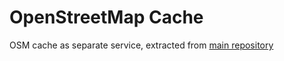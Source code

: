 # OpenStreetMap Cache

OSM cache as separate service, extracted from [main repository](/healthsites/healthsites)


